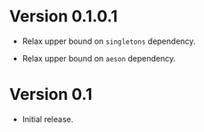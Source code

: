 # Version 0.1.0.1

* Relax upper bound on `singletons` dependency.

* Relax upper bound on `aeson` dependency.


# Version 0.1

* Initial release.
